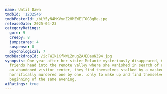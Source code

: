 ```yaml
---
name: Until Dawn
tmdbId: '1232546'
tmdbPosterId: /bLY5yN4MKVynZ2HMZWElTOGBgBe.jpg
releaseDate: 2025-04-23
categoryRatings:
  gore: 9
  creepy: 8
  jumpscares: 4
  suspense: 8
  psychological: 7
tmdbBackdropId: /icFWIk1KfkWLZnugZAJEDauNZ94.jpg
synopsis: One year after her sister Melanie mysteriously disappeared, Clover and her
  friends head into the remote valley where she vanished in search of answers. Exploring
  an abandoned visitor center, they find themselves stalked by a masked killer and
  horrifically murdered one by one...only to wake up and find themselves back at the
  beginning of the same evening.
aiRatings: true
---
```


